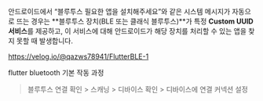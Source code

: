 안드로이드에서 “블루투스 필요한 앱을 설치해주세요”와 같은 시스템 메시지가 자동으로 뜨는 경우는 **블루투스 장치(BLE 또는 클래식 블루투스)**가 특정 **Custom UUID 서비스**를 제공하고, 이 서비스에 대해 안드로이드가 해당 장치를 처리할 수 있는 앱을 찾지 못할 때 발생합니다.


https://velog.io/@qazws78941/FlutterBLE-1


flutter bluetooth 기본 작동 과정 

> 블루투스 연결 확인 > 스캐닝 > 디바이스 확인 > 디바이스에 연결 커넥션 설정